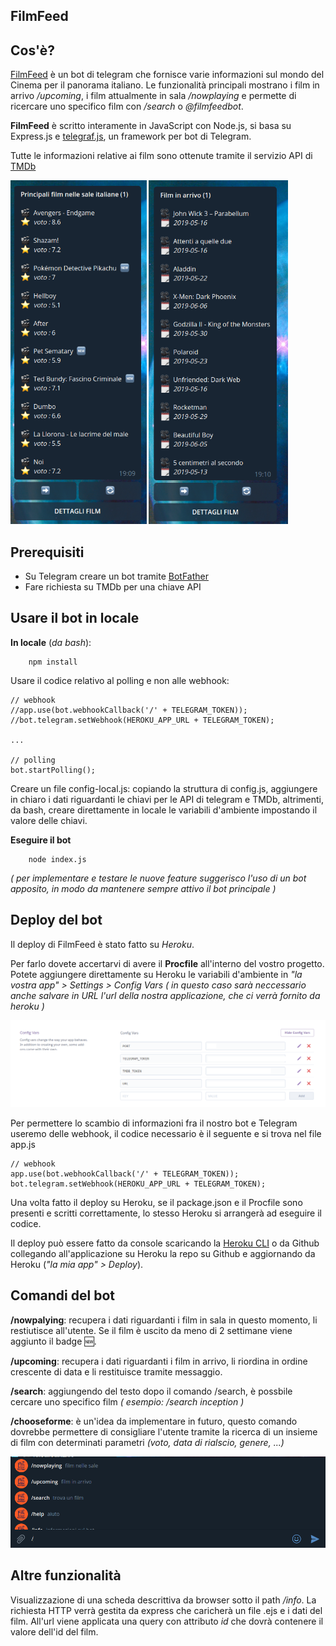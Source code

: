 ## FilmFeed

## Cos'è?
[FilmFeed](https://t.me/filmfeedbot) è un bot di telegram che fornisce varie informazioni sul mondo del Cinema per il panorama italiano. 
Le funzionalità principali mostrano i film in arrivo _/upcoming_, i film attualmente in sala _/nowplaying_ e permette di ricercare uno specifico film con _/search_ o _@filmfeedbot_.

**FilmFeed** è scritto interamente in JavaScript con Node.js, si basa su Express.js e [telegraf.js](https://telegraf.js.org/#/), un framework per bot di Telegram.

Tutte le informazioni relative ai film sono ottenute tramite il servizio API di [TMDb](https://www.themoviedb.org/documentation/api)

<div>
    <img src="/img/nowplaying.png" height="550" title="nowplaying">
    <img src="/img/upcoming.png" height="550" title="upcoming">
</div>

## Prerequisiti

-   Su Telegram creare un bot tramite [BotFather](https://telegram.me/botfather)
-   Fare richiesta su TMDb per una chiave API

## Usare il bot in locale

**In locale** (_da bash_):

```
    npm install
```

Usare il codice relativo al polling e non alle webhook:

```
// webhook
//app.use(bot.webhookCallback('/' + TELEGRAM_TOKEN));
//bot.telegram.setWebhook(HEROKU_APP_URL + TELEGRAM_TOKEN);

...

// polling
bot.startPolling();
```

Creare un file config-local.js: copiando la struttura di config.js, aggiungere in chiaro i dati riguardanti le chiavi per le API di telegram e TMDb, altrimenti, da bash, creare direttamente in locale le variabili d'ambiente impostando il valore delle chiavi. 

**Eseguire il bot**

```
    node index.js
```

_( per implementare e testare le nuove feature suggerisco l'uso di un bot apposito, in modo da mantenere sempre attivo il bot principale )_

## Deploy del bot

Il deploy di FilmFeed è stato fatto su _Heroku_.

Per farlo dovete accertarvi di avere il **Procfile** all'interno del vostro progetto. 
Potete aggiungere direttamente su Heroku le variabili d'ambiente in _"la vostra app" > Settings > Config Vars_
_( in questo caso sarà neccessario anche salvare in URL l'url della nostra applicazione, che ci verrà fornito da heroku )_

![config vars](/img/configvars.png)

Per permettere lo scambio di informazioni fra il nostro bot e Telegram useremo delle webhook, il codice necessario è il seguente e si trova nel file app.js

```
// webhook
app.use(bot.webhookCallback('/' + TELEGRAM_TOKEN));
bot.telegram.setWebhook(HEROKU_APP_URL + TELEGRAM_TOKEN);
```

Una volta fatto il deploy su Heroku, se il package.json e il Procfile sono presenti e scritti correttamente, lo stesso Heroku si arrangerà ad eseguire il codice.

Il deploy può essere fatto da console scaricando la [Heroku CLI](https://devcenter.heroku.com/articles/heroku-cli) o da Github collegando all'applicazione su Heroku la repo su Github e aggiornando da Heroku (_"la mia app" > Deploy_).

## Comandi del bot

**/nowpalying**: recupera i dati riguardanti i film in sala in questo momento, li restiutisce all'utente. Se il film è uscito da meno di 2 settimane viene aggiunto il badge 🆕.

**/upcoming**: recupera i dati riguardanti i film in arrivo, li riordina in ordine crescente di data e li restituisce tramite messaggio.

**/search**: aggiungendo del testo dopo il comando /search, è possbile cercare uno specifico film _( esempio: /search inception )_

**/chooseforme**: è un'idea da implementare in futuro, questo comando dovrebbe permettere di consigliare l'utente tramite la ricerca di un insieme di film con determinati parametri _(voto, data di rialscio, genere, ...)_



![commands](/img/commands.png)

## Altre funzionalità

Visualizzazione di una scheda descrittiva da browser sotto il path _/info_. La richiesta HTTP verrà gestita da express che caricherà un file .ejs e i dati del film. All'url viene applicata una query con attributo _id_ che dovrà contenere il valore dell'id del film.
